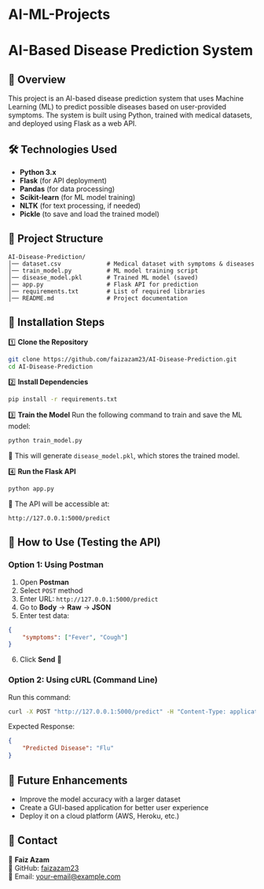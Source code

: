 # AI-ML-Projects
# AI-Based Disease Prediction System

## 📌 Overview
This project is an AI-based disease prediction system that uses Machine Learning (ML) to predict possible diseases based on user-provided symptoms. The system is built using Python, trained with medical datasets, and deployed using Flask as a web API.

## 🛠️ Technologies Used
- **Python 3.x**
- **Flask** (for API deployment)
- **Pandas** (for data processing)
- **Scikit-learn** (for ML model training)
- **NLTK** (for text processing, if needed)
- **Pickle** (to save and load the trained model)

## 📂 Project Structure
```
AI-Disease-Prediction/
│── dataset.csv             # Medical dataset with symptoms & diseases
│── train_model.py          # ML model training script
│── disease_model.pkl       # Trained ML model (saved)
│── app.py                  # Flask API for prediction
│── requirements.txt        # List of required libraries
│── README.md               # Project documentation
```

## 🔧 Installation Steps
1️⃣ **Clone the Repository**
```bash
git clone https://github.com/faizazam23/AI-Disease-Prediction.git
cd AI-Disease-Prediction
```

2️⃣ **Install Dependencies**
```bash
pip install -r requirements.txt
```

3️⃣ **Train the Model**
Run the following command to train and save the ML model:
```bash
python train_model.py
```
🔹 This will generate `disease_model.pkl`, which stores the trained model.

4️⃣ **Run the Flask API**
```bash
python app.py
```
🔹 The API will be accessible at:
```
http://127.0.0.1:5000/predict
```

## 🚀 How to Use (Testing the API)
### **Option 1: Using Postman**
1. Open **Postman**
2. Select `POST` method
3. Enter URL: `http://127.0.0.1:5000/predict`
4. Go to **Body** → **Raw** → **JSON**
5. Enter test data:
```json
{
    "symptoms": ["Fever", "Cough"]
}
```
6. Click **Send** 🚀

### **Option 2: Using cURL (Command Line)**
Run this command:
```bash
curl -X POST "http://127.0.0.1:5000/predict" -H "Content-Type: application/json" -d "{\"symptoms\": [\"Fever\", \"Cough\"]}"
```
Expected Response:
```json
{
    "Predicted Disease": "Flu"
}
```

## 📌 Future Enhancements
- Improve the model accuracy with a larger dataset
- Create a GUI-based application for better user experience
- Deploy it on a cloud platform (AWS, Heroku, etc.)

## 📩 Contact
👤 **Faiz Azam**  
🔗 GitHub: [faizazam23](https://github.com/faizazam23)  
📧 Email: your-email@example.com

